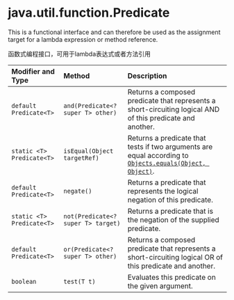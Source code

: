 # java.util.function.Predicate

This is a functional interface and can therefore be used as the assignment target for a lambda expression or method reference.

函数式编程接口，可用于lambda表达式或者方法引用

| Modifier and Type         | Method                             | Description                                                  |
| :------------------------ | :--------------------------------- | :----------------------------------------------------------- |
| `default Predicate<T>`    | `and(Predicate<? super T> other)`  | Returns a composed predicate that represents a short-circuiting logical AND of this predicate and another. |
| `static <T> Predicate<T>` | `isEqual(Object targetRef)`        | Returns a predicate that tests if two arguments are equal according to [`Objects.equals(Object, Object)`](https://docs.oracle.com/en/java/javase/11/docs/api/java.base/java/util/Objects.html#equals(java.lang.Object,java.lang.Object)). |
| `default Predicate<T>`    | `negate()`                         | Returns a predicate that represents the logical negation of this predicate. |
| `static <T> Predicate<T>` | `not(Predicate<? super T> target)` | Returns a predicate that is the negation of the supplied predicate. |
| `default Predicate<T>`    | `or(Predicate<? super T> other)`   | Returns a composed predicate that represents a short-circuiting logical OR of this predicate and another. |
| `boolean`                 | `test(T t)`                        | Evaluates this predicate on the given argument.              |

